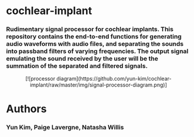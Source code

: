 # cochlear-implant

### Rudimentary signal processor for cochlear implants. This repository contains the end-to-end functions for generating audio waveforms with audio files, and separating the sounds into passband filters of varying frequencies. The output signal emulating the sound received by the user will be the summation of the separated and filtered signals.

<p align="center">
[![processor diagram](https://github.com/yun-kim/cochlear-implant/raw/master/img/signal-processor-diagram.png)]
</p>


# Authors
### Yun Kim, Paige Lavergne, Natasha Willis
